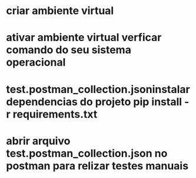 
# criar ambiente virtual 
# ativar ambiente virtual verficar comando do seu sistema operacional 
# test.postman_collection.jsoninstalar dependencias do projeto pip install -r requirements.txt
# abrir arquivo test.postman_collection.json no postman para relizar testes manuais